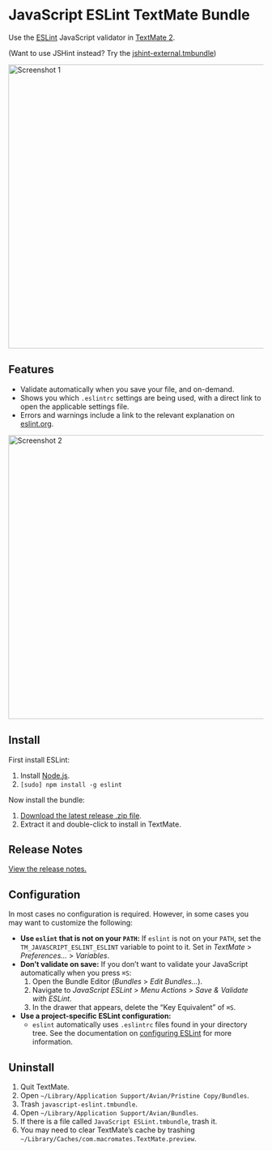 # JavaScript ESLint TextMate Bundle

Use the [ESLint](http://eslint.org/) JavaScript validator in [TextMate 2](https://github.com/textmate/textmate).

(Want to use JSHint instead? Try the [jshint-external.tmbundle](https://github.com/natesilva/jshint-external.tmbundle))

<img src="http://natesilva.github.io/javascript-eslint.tmbundle/images/no-errors-1.1.0.png" width="560" style="width:560px;" alt="Screenshot 1">

## Features

* Validate automatically when you save your file, and on-demand.
* Shows you which `.eslintrc` settings are being used, with a direct link to open the applicable settings file.
* Errors and warnings include a link to the relevant explanation on [eslint.org](http://eslint.org/).

<img src="http://natesilva.github.io/javascript-eslint.tmbundle/images/with-errors-1.1.0.png" width="560" style="width:560px;" alt="Screenshot 2">

## Install

First install ESLint:

1. Install [Node.js](http://nodejs.org/).
2. `[sudo] npm install -g eslint`

Now install the bundle:

1. [Download the latest release .zip file](https://github.com/natesilva/javascript-eslint.tmbundle/releases/latest).
2. Extract it and double-click to install in TextMate.

## Release Notes

<a href="https://github.com/natesilva/javascript-eslint.tmbundle/releases">View the release notes.</a>

## Configuration

In most cases no configuration is required. However, in some cases you may want to customize the following:

* **Use `eslint` that is not on your `PATH`:** If `eslint` is not on your `PATH`, set the `TM_JAVASCRIPT_ESLINT_ESLINT` variable to point to it. Set in *TextMate* > *Preferences…* > *Variables*.
* **Don’t validate on save:** If you don’t want to validate your JavaScript automatically when you press `⌘S`:
    1. Open the Bundle Editor (*Bundles* > *Edit Bundles…*).
    2. Navigate to *JavaScript ESLint* > *Menu Actions* > *Save & Validate with ESLint*.
    3. In the drawer that appears, delete the “Key Equivalent” of `⌘S`.
* **Use a project-specific ESLint configuration:**
    * `eslint` automatically uses `.eslintrc` files found in your directory tree. See the documentation on [configuring ESLint](http://eslint.org/docs/configuring/) for more information.
    
## Uninstall

1. Quit TextMate.
2. Open `~/Library/Application Support/Avian/Pristine Copy/Bundles`.
3. Trash `javascript-eslint.tmbundle`.
4. Open `~/Library/Application Support/Avian/Bundles`.
5. If there is a file called `JavaScript ESLint.tmbundle`, trash it.
6. You may need to clear TextMate’s cache by trashing `~/Library/Caches/com.macromates.TextMate.preview`.
